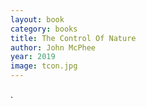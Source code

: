 ```yaml
---
layout: book
category: books
title: The Control Of Nature
author: John McPhee
year: 2019
image: tcon.jpg
---
```

.

